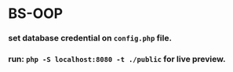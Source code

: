# BS-OOP

### set database credential on ```config.php``` file.

### run: ```php -S localhost:8080 -t ./public``` for live preview.
